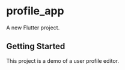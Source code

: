 # profile_app

A new Flutter project.

## Getting Started

This project is a demo of a user profile editor.

